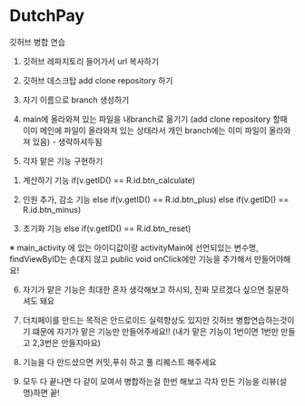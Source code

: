 # DutchPay
깃허브 병합 연습

1. 깃허브 레파지토리 들어가서 url 복사하기
2. 깃허브 데스크탑 add clone repository 하기
3. 자기 이름으로 branch 생성하기
4. main에 올라와져 있는 파일을 내branch로 옮기기
(add clone repository 할때 이미 메인에 파일이 올라와져 있는 상태라서 
개인 branch에는 이미 파일이 올라와져 있음) - 생략하셔두됨


5. 각자 맡은 기능 구현하기

1) 계산하기 기능
if(v.getID() == R.id.btn_calculate)

2) 인원 추가, 감소 기능
else if(v.getID() == R.id.btn_plus)
else if(v.getID() == R.id.btn_minus)

3) 초기화 기능
else if(v.getID() == R.id.btn_reset)

※ main_activity 에 있는 아이디값이랑 activityMain에 선언되있는 변수명, findViewByID는 손대지 않고
public void onClick에만 기능을 추가해서 만들어야해요!

6. 자기가 맡은 기능은 최대한 혼자 생각해보고 하시되, 진짜 모르겠다 싶으면 질문하셔도 돼요

7. 더치페이를 만드는 목적은 안드로이드 실력향상도 있지만 깃허브 병합연습하는것이기 떄문에
 자기가 맡은 기능만 만들어주세요!! (내가 맡은 기능이 1번이면 1번만 만들고 2,3번은 만들지마요)

8. 기능을 다 만드셨으면 커밋,푸쉬 하고 풀 리퀘스트 해주세요

9. 모두 다 끝나면 다 같이 모여서 병합하는걸 한번 해보고 각자 만든 기능을 리뷰(설명)하면 끝!

